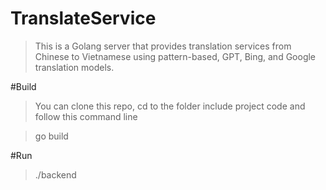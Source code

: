 # TranslateService
>This is a Golang server that provides translation services from Chinese to Vietnamese using pattern-based, GPT, Bing, and Google translation models.

#Build
>You can clone this repo, cd to the folder include project code and follow this command line

> go build

#Run
> ./backend
